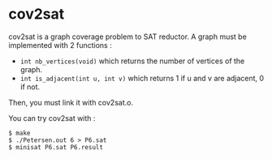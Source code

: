 cov2sat
=======

cov2sat is a graph coverage problem to SAT reductor.
A graph must be implemented with 2 functions :

 - `int nb_vertices(void)` which returns the number of vertices of the graph.
 - `int is_adjacent(int u, int v)` which returns 1 if u and v are adjacent, 0 if not.

Then, you must link it with cov2sat.o.

You can try cov2sat with :

```
$ make
$ ./Petersen.out 6 > P6.sat
$ minisat P6.sat P6.result
```
